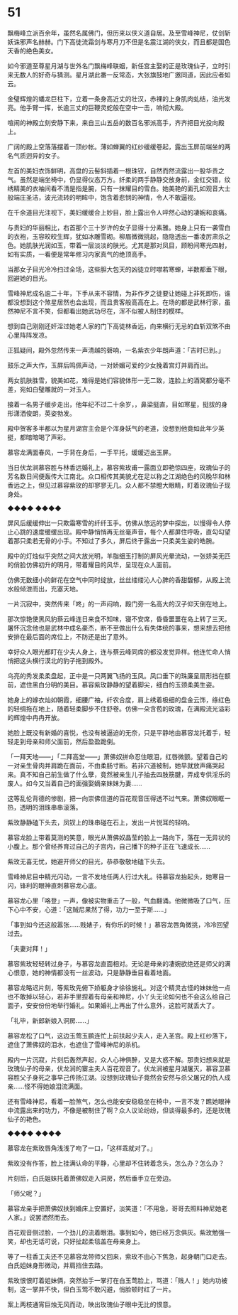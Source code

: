 # 51

飘梅峰立派百余年，虽然名属佛门，但历来以侠义道自居。及至雪峰神尼，仗剑斩妖诛邪声名赫赫。门下高徒流霜剑与寒月刀不但是名震江湖的侠女，而且都是国色天香的绝色美女。

如今邪道至尊星月湖与世外名门飘梅峰联姻，新任宫主娶的正是玫瑰仙子，立时引来无数人的好奇与猜测。星月湖此番一反常态，大张旗鼓地广邀同道，因此应者如云。

金璧辉煌的蟠龙巨柱下，立着一条身高近丈的壮汉，赤裸的上身肌肉虬结，油光发亮。他手臂一挥，长逾三丈的巨鞭灵蛇般在空中一击，响彻大殿。

喧闹的神殿立刻安静下来，来自三山五岳的数百名邪派高手，齐齐把目光投向殿上。

广阔的殿上空落落摆着一顶纱帐。薄如蝉翼的红纱缓缓卷起，露出玉屏前端坐的两名气质迥异的女子。

左首的美妇衣饰鲜明，高盘的云髻斜插着一根珠钗，自然而然流露出一股华贵之气。虽然是端坐椅中，仍显得仪态万方。纤柔的两手静静交放身前，金红交错，纹绣精美的衣袖间看不清是指是腕，只有一抹耀目的雪白。她美艳的面孔如观音大士般端庄圣洁，波光流转的明眸中，饱含着悲悯的神情，令人不敢逼视。

在千余道目光注视下，美妇缓缓合上妙目，脸上露出令人呯然心动的凄婉和哀痛。

与贵妇的华丽相比，右首那个三十岁许的女子显得十分素雅。她身上只有一袭雪白的衣袍，玉容皎皎生辉，犹如冰雕雪砌。柳眉微微挑起，隐隐透出一番凌厉肃杀之色。她肌肤光润如玉，带着一层淡淡的肤光。尤其是那对凤目，顾盼间寒光四射，如有实质，一看便是常年修习内家真气的绝顶高手。

当那女子目光冷冷扫过全场，这些胆大包天的凶徒立时噤若寒蝉，半数都垂下眼，回避她的目光。

雪峰神尼成名逾二十年，下手从来不容情，为非作歹之徒要让她碰上非死即伤，谁都没想到这个煞星居然也会出现，而且贵客般高高在上。在场的都是武林行家，虽然神尼不言不笑，但都看出她武功尽在，浑不似被人制住的模样。

想到自己刚刚还奸淫过她老人家的门下高徒林香远，向来横行无忌的血斩双煞不由心里阵阵发凉。

正狐疑间，殿外忽然传来一声清越的磬响，一名紫衣少年朗声道：「吉时已到。」

鼓乐之声大作，玉屏后鸣佩声动，一对娇媚可爱的少女挽着宫灯并肩而出。

两女肌肤胜雪，貌美如花，难得是她们容貌体形一无二致，连脸上的酒窝都分毫不差，宛如白璧雕就的一对玉人。

接着一名男子缓步走出，他年纪不过二十余岁，，鼻梁挺直，目如寒星，挺拔的身形潇洒俊朗，英姿勃发。

殿中贺客多半都以为星月湖宫主会是个浑身妖气的老道，没想到他竟如此年少英挺，都暗暗喝了声彩。

慕容龙满面春风，一手背在身后，一手平托，缓缓迈出玉屏。

当日伏龙涧慕容胜与林香远婚礼上，慕容紫玫甫一露面立即艳惊四座，玫瑰仙子的芳名数日间便轰传大江南北。众口相传其美貌尤在足以称之江湖绝色的风晚华和林香远之上，但见过慕容紫玫的却寥寥无几。众人都不禁瞪大眼睛，盯着玫瑰仙子现身处。

◆◆◆◆ ◆◆◆◆

屏风后缓缓伸出一只欺霜寒雪的纤纤玉手。仿佛从悠远的梦中探出，以慢得令人停止心跳的速度缓缓出现。殿中静悄悄再无丝毫声音，每个人都屏住呼吸，直勾勾望着那只柔若无骨的小手。不知过了多久，屏后终于露出一只柔美生姿的皓腕。

殿中的灯烛似乎突然之间大放光明，羊脂细玉打制的屏风光晕流动，一张娇美无匹的俏脸仿佛初升的明月，带着耀目的风华，呈现在众人面前。

仿佛无数细小的鲜花在空气中同时绽放，丝丝缕缕沁人心脾的香甜馥郁，从殿上流水般倾泄而出，充塞天地。

一片沉寂中，突然传来「咚」的一声闷响，殿门旁一名高大的汉子仰天倒在地上。

那次惊艳使黑风豹蔡云峰连日来食不知味，寝不安席，昏昏噩噩在岛上转了三天。屠怀沉念他也是武林中成名豪杰，断不至做出什么有失体统的事来，想来想去把他安排在最后面的席位上，不防还是出了意外。

幸好众人眼光都盯在少夫人身上，连与蔡云峰同席的都没发觉异样。他连忙命人悄悄把这头横行漠北的豹子拖到殿外。

乌亮的秀发柔柔盘起，正中是一只两翼飞扬的玉凤。凤口垂下的珠廉呈扇形挡在额前，遮住黑白分明的美目。慕容紫玫静静的望着脚尖，细白的玉颈柔美生姿。

她身上的嫁衣灿如朝霞，细腰广袖，纤农合度，肩上绣着极细的盘金云饰，绦红色的轻绸拖在地上，随着轻柔脚步不住舒卷。仿佛一朵含苞的玫瑰，在满殿流光溢彩的辉煌中冉冉开放。

她脸上既没有新婚的喜悦，也没有被逼迫的无奈，只是平静地由慕容龙托着手，轻轻走到母亲和师父面前，然后盈盈跪倒。

「一拜天地——」「二拜高堂——」萧佛奴拼命忍住眼泪，红唇微颤。望着自己的一对亲生骨肉并肩跪在面前，不由柔肠寸断。若非穴道被制，她早就放声痛哭起来。真不知自己前生做了什么孽，竟然被亲生儿子抽去四肢筋腱，弄成专供淫乐的废人。如今又当着自己的面强娶嫡亲妹妹为妻……

这等乱伦背德的惨剧，把一向崇佛信道的百花观音压得透不过气来。萧佛奴眼眶一热，透明的泪珠串串滚落。

紫玫静静磕下头去，凤钗上的珠串碰在石上，发出一片悦耳的轻响。

慕容龙脸上带着莫测的笑意，眼光从萧佛奴晶莹的脸上一路向下，落在一无异状的小腹上。那个曾经养育过自己的子宫内，自己播下的种子正在飞速成长……

紫玫无喜无忧，她避开师父的目光，恭恭敬敬地磕下头去。

雪峰神尼目中精光闪动，一言不发地任两人行过大礼。待慕容龙抬起头，她寒目一闪，锋利的眼神直刺慕容龙心底。

慕容龙心里「咯登」一声，像被实物重击了一般，气血翻涌。他微微吸了口气，压下心中不安，心道：「这贼尼果然了得，功力一至于斯……」

「事到如今还这般嚣张……贱婊子，有你乐的时候！」慕容龙唇角微挑，冷冷回望过去。

「夫妻对拜！」

慕容紫玫轻轻转过身子，与慕容龙直面相对。无论是母亲的凄婉欲绝还是师父的满心恨意，她的神情都没有一丝波动，只是静静垂目看着地面。

慕容龙略迟片刻，等紫玫先俯下娇躯身才徐徐施礼。对这个精灵古怪的妹妹他一点也不敢掉以轻心，若非手里捏着有母亲和神尼，小丫头无论如何也不会这么给自己面子，安安份份地举行婚礼。如果婚礼上再出了什么意外，这脸可就丢大了。

「礼毕，新郎新娘入洞房……」

慕容龙松了口气，这边玉莺玉鹂连忙上前扶起少夫人，走入圣宫。殿上红纱落下，遮住了萧佛奴的泪水，也遮住了雪峰神尼的杀机。

殿内一片沉寂，片刻后轰然声起，众人心神俱醉，又是大惑不解。那贵妇想来就是玫瑰仙子的母亲，伏龙涧的寨主夫人百花观音了。伏龙涧被星月湖屠灭，慕容卫慕容胜父子身死之事早己传扬江湖。没想到玫瑰仙子竟然会安然与杀父屠兄的仇人成亲……怪不得她娘泪流满面。

还有雪峰神尼，看着一脸煞气，怎么也能安安稳稳坐在椅中，一言不发？瞧她眼神中流露出来的功力，不像是被制住了啊？众人议论纷纷，但谈得最多的，还是玫瑰仙子的艳色。

◆◆◆◆ ◆◆◆◆

慕容龙在紫玫唇角浅浅了吻了一口，「这样乖就对了。」

紫玫没有作答，脸上挂满认命的平静，心里却不住转着念头，怎么办？怎么办？

片刻后，白氏姐妹托着萧佛奴走入洞房，然后垂手立在旁边。

「师父呢？」

慕容龙亲手把萧佛奴扶到婚床上安置好，淡笑道：「不用急，哥哥去照料神尼她老人家。」说罢洒然而去。

百花观音侧过脸，一个劲儿的流着眼泪。事到如今，她已经万念俱灰。紫玫勉强一笑，却也无话可说，只好扯起柔毯盖在母亲身上。

等了一柱香工夫还不见慕容龙带师父回来，紫玫不由心下焦急，起身朝门口走去。白氏姐妹身形微动，并肩挡住去路。

紫玫恨恨盯着姐妹俩，突然抬手一掌打在白玉莺脸上，骂道：「贱人！」她内功被制，这一掌并不快，但白玉莺不敢闪避，俏脸顿时红了一片。

案上两枝通宵巨烛无风而动，映出玫瑰仙子眼中无比的恨意。
